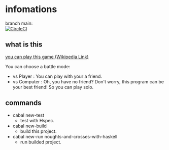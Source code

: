 # infomations

branch main:  
[![CircleCI](https://circleci.com/gh/kotarou1192/noughts_and_crosses_with_haskell/tree/main.svg?style=svg)](https://circleci.com/gh/kotarou1192/noughts_and_crosses_with_haskell/tree/main)

## what is this

[you can play this game (Wikipedia Link)](https://en.wikipedia.org/wiki/Tic-tac-toe)

You can choose a battle mode:
- vs Player : You can play with your a friend.
- vs Computer : Oh, you have no friend? Don't worry, this program can be your best friend! So you can play solo.

## commands

- cabal new-test
  - test with Hspec.
- cabal new-build
  - build this project.
- cabal new-run noughts-and-crosses-with-haskell
  - run builded project.
